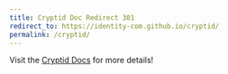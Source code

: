 ```yaml
---
title: Cryptid Doc Redirect 301
redirect_to: https://identity-com.github.io/cryptid/
permalink: /cryptid/
---
```


Visit the [Cryptid Docs](https://identity-com.github.io/cryptid/) for more details!
